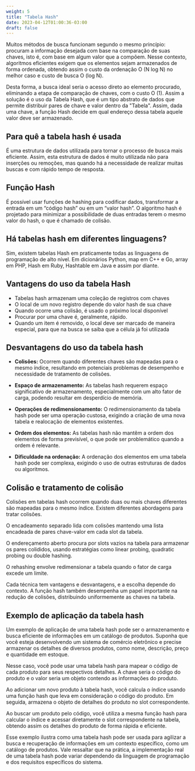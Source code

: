 ```yaml
---
weight: 5
title: "Tabela Hash"
date: 2023-04-12T01:00:36-03:00
draft: false
---
```


Muitos métodos de busca funcionam segundo o mesmo princípio: procuram a informação desejada com base na comparação de suas chaves, isto é, com base em algum valor que a compõem. Nesse contexto, algoritmos eficientes exigem que os elementos sejam armazenados de forma ordenada, obtendo assim o custo da ordenação O (N log N)  no melhor caso e custo de busca O (log N).

Desta forma, a busca ideal seria o acesso direto ao elemento procurado, eliminando a etapa de comparação de chaves, com o custo O (1). Assim a solução é o uso da Tabela Hash, que é um tipo abstrato de dados que permite distribuir pares de chave e valor dentro da "Tabela". Assim, dada uma chave, a função Hash decide em qual endereço dessa tabela aquele valor deve ser armazenado.

## Para quê a tabela hash é usada

É uma estrutura de dados utilizada para tornar o processo de busca mais eficiente. Assim, esta estrutura de dados é muito utilizada não para inserções ou remoções, mas quando há a necessidade de realizar muitas buscas e com rápido tempo de resposta.

## Função Hash

É possível usar funções de hashing para codificar dados, transformar a entrada em um “código hash” ou em um “valor hash”. O algoritmo hash é projetado para minimizar a possibilidade de duas entradas terem o mesmo valor do hash, o que é chamado de colisão.

## Há tabelas hash em diferentes linguagens?
Sim, existem tabelas Hash em praticamente todas as linguagens de programação de alto nível. Em dicionários Python, map em C++ e Go, array em PHP, Hash em Ruby, Hashtable em Java e assim por diante.

## Vantagens do uso da tabela Hash
- Tabelas hash armazenam uma coleção de registros com chaves
- O local de um novo registro depende do valor hash de sua chave
- Quando ocorre uma colisão, é usado o próximo local disponível
- Procurar por uma chave é, geralmente, rápido.
- Quando um item é removido, o local deve ser marcado de maneira especial, para que na busca se saiba que a célula já foi utilizada

## Desvantagens do uso da tabela hash

- **Colisões:** Ocorrem quando diferentes chaves são mapeadas para o mesmo índice, resultando em potenciais problemas de desempenho e necessidade de tratamento de colisões.

- **Espaço de armazenamento:** As tabelas hash requerem espaço significativo de armazenamento, especialmente com um alto fator de carga, podendo resultar em desperdício de memória.

- **Operações de redimensionamento:** O redimensionamento da tabela hash pode ser uma operação custosa, exigindo a criação de uma nova tabela e realocação de elementos existentes.

- **Ordem dos elementos:** As tabelas hash não mantêm a ordem dos elementos de forma previsível, o que pode ser problemático quando a ordem é relevante.

- **Dificuldade na ordenação:** A ordenação dos elementos em uma tabela hash pode ser complexa, exigindo o uso de outras estruturas de dados ou algoritmos.


## Colisão e tratamento de colisão

Colisões em tabelas hash ocorrem quando duas ou mais chaves diferentes são mapeadas para o mesmo índice. Existem diferentes abordagens para tratar colisões. 

O encadeamento separado lida com colisões mantendo uma lista encadeada de pares chave-valor em cada slot da tabela.

O endereçamento aberto procura por slots vazios na tabela para armazenar os pares colididos, usando estratégias como linear probing, quadratic probing ou double hashing.

O rehashing envolve redimensionar a tabela quando o fator de carga excede um limite.

Cada técnica tem vantagens e desvantagens, e a escolha depende do contexto. A função hash também desempenha um papel importante na redução de colisões, distribuindo uniformemente as chaves na tabela.

## Exemplo de aplicação da tabela hash

Um exemplo de aplicação de uma tabela hash pode ser o armazenamento e busca eficiente de informações em um catálogo de produtos. Suponha que você esteja desenvolvendo um sistema de comércio eletrônico e precise armazenar os detalhes de diversos produtos, como nome, descrição, preço e quantidade em estoque.

Nesse caso, você pode usar uma tabela hash para mapear o código de cada produto para seus respectivos detalhes. A chave seria o código do produto e o valor seria um objeto contendo as informações do produto.

Ao adicionar um novo produto à tabela hash, você calcula o índice usando uma função hash que leva em consideração o código do produto. Em seguida, armazena o objeto de detalhes do produto no slot correspondente.

Ao buscar um produto pelo código, você utiliza a mesma função hash para calcular o índice e acessar diretamente o slot correspondente na tabela, obtendo assim os detalhes do produto de forma rápida e eficiente.

Esse exemplo ilustra como uma tabela hash pode ser usada para agilizar a busca e recuperação de informações em um contexto específico, como um catálogo de produtos. Vale ressaltar que na prática, a implementação real de uma tabela hash pode variar dependendo da linguagem de programação e dos requisitos específicos do sistema.